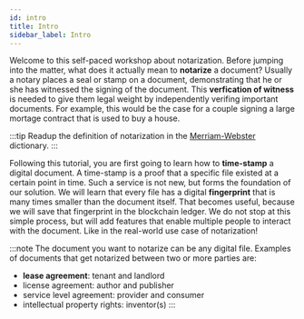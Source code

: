 ```yaml
---
id: intro
title: Intro
sidebar_label: Intro
---
```


Welcome to this self-paced workshop about notarization. Before jumping into the matter, what does it actually mean to **notarize** a document? Usually a notary places a seal or stamp on a document, demonstrating that he or she has witnessed the signing of the document. This **verfication of witness** is needed to give them legal weight by independently verifing important documents. For example, this would be the case for a couple signing a large mortage contract that is used to buy a house. 

:::tip
Readup the definition of notarization in the [Merriam-Webster](https://www.merriam-webster.com/dictionary/notarize) dictionary.
:::

Following this tutorial, you are first going to learn how to **time-stamp** a digital document. A time-stamp is a proof that a specific file existed at a certain point in time. Such a service is not new, but forms the foundation of our solution. We will learn that every file has a digital **fingerprint** that is many times smaller than the document itself. That becomes useful, because we will save that fingerprint in the blockchain ledger. We do not stop at this simple process, but will add features that enable multiple people to interact with the document. Like in the real-world use case of notarization!

:::note
The document you want to notarize can be any digital file. Examples of documents that get notarized between two or more parties are: 
- **lease agreement**: tenant and landlord
- license agreement: author and publisher
- service level agreement: provider and consumer
- intellectual property rights: inventor(s)
:::